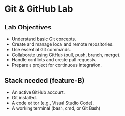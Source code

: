 # Git & GitHub Lab

## Lab Objectives

- Understand basic Git concepts.
- Create and manage local and remote repositories.
- Use essential Git commands.
- Collaborate using GitHub (pull, push, branch, merge).
- Handle conflicts and create pull requests.
- Prepare a project for continuous integration.

## Stack needed (feature-B) 
- An active GitHub account. 
- Git installed. 
- A code editor (e.g., Visual Studio Code). 
- A working terminal (bash, cmd, or Git Bash)
